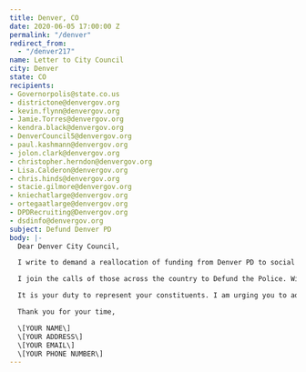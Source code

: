 ```yaml
---
title: Denver, CO
date: 2020-06-05 17:00:00 Z
permalink: "/denver"
redirect_from:
  - "/denver217"
name: Letter to City Council
city: Denver
state: CO
recipients:
- Governorpolis@state.co.us
- districtone@denvergov.org
- kevin.flynn@denvergov.org
- Jamie.Torres@denvergov.org
- kendra.black@denvergov.org
- DenverCouncil5@denvergov.org
- paul.kashmann@denvergov.org
- jolon.clark@denvergov.org
- christopher.herndon@denvergov.org
- Lisa.Calderon@denvergov.org
- chris.hinds@denvergov.org
- stacie.gilmore@denvergov.org
- kniechatlarge@denvergov.org
- ortegaatlarge@denvergov.org
- DPDRecruiting@Denvergov.org
- dsdinfo@denvergov.org
subject: Defund Denver PD
body: |-
  Dear Denver City Council,

  I write to demand a reallocation of funding from Denver PD to social and public programming that takes place in our communities.

  I join the calls of those across the country to Defund the Police. With record unemployment and a seemingly intractable pattern of abuse an unequal treatment by police, we need  a budget that adequately and effectively meets the needs of at-risk Denver residents. For FY2020, while over $500,000,000 was allocated for policing (40% of the budget) only $7.7m was allocated for safety net programs. In a June 6 interview, Mayor Hancock said that there is no plan to address this inequality. This is unacceptable, and I demand that the city council remedy this gross display of priorities. You must support a budget that supports social equity in our community, rather than empowering the police forces that tear us apart.

  It is your duty to represent your constituents. I am urging you to advocate for revision of the Denver city budget for the upcoming fiscal year, to reflect the decades of research showing that education and social programs much better promote the safety of a city than policing.

  Thank you for your time,

  \[YOUR NAME\]
  \[YOUR ADDRESS\]
  \[YOUR EMAIL\]
  \[YOUR PHONE NUMBER\]
---
```


